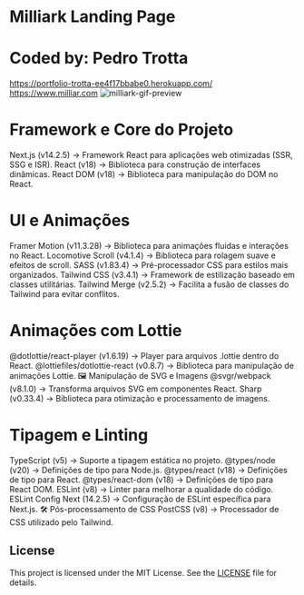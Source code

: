 # Milliark Landing Page
# Coded by: Pedro Trotta
https://portfolio-trotta-ee4f17bbabe0.herokuapp.com/
https://www.milliar.com
![milliark-gif-preview](https://github.com/user-attachments/assets/259b0d34-784a-4943-9ad5-438205094f33)

# Framework e Core do Projeto
Next.js (v14.2.5) → Framework React para aplicações web otimizadas (SSR, SSG e ISR).
React (v18) → Biblioteca para construção de interfaces dinâmicas.
React DOM (v18) → Biblioteca para manipulação do DOM no React.

# UI e Animações
Framer Motion (v11.3.28) → Biblioteca para animações fluidas e interações no React.
Locomotive Scroll (v4.1.4) → Biblioteca para rolagem suave e efeitos de scroll.
SASS (v1.83.4) → Pré-processador CSS para estilos mais organizados.
Tailwind CSS (v3.4.1) → Framework de estilização baseado em classes utilitárias.
Tailwind Merge (v2.5.2) → Facilita a fusão de classes do Tailwind para evitar conflitos.

# Animações com Lottie
@dotlottie/react-player (v1.6.19) → Player para arquivos .lottie dentro do React.
@lottiefiles/dotlottie-react (v0.8.7) → Biblioteca para manipulação de animações Lottie.
🖼️ Manipulação de SVG e Imagens
@svgr/webpack (v8.1.0) → Transforma arquivos SVG em componentes React.
Sharp (v0.33.4) → Biblioteca para otimização e processamento de imagens.

# Tipagem e Linting
TypeScript (v5) → Suporte a tipagem estática no projeto.
@types/node (v20) → Definições de tipo para Node.js.
@types/react (v18) → Definições de tipo para React.
@types/react-dom (v18) → Definições de tipo para React DOM.
ESLint (v8) → Linter para melhorar a qualidade do código.
ESLint Config Next (14.2.5) → Configuração de ESLint específica para Next.js.
🛠️ Pós-processamento de CSS
PostCSS (v8) → Processador de CSS utilizado pelo Tailwind.

## License

This project is licensed under the MIT License. See the [LICENSE](LICENSE) file for details.

